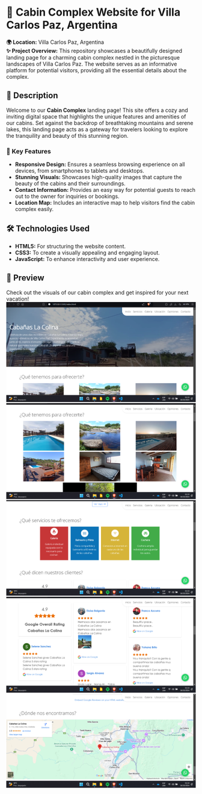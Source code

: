 # 🏡 Cabin Complex Website for Villa Carlos Paz, Argentina

**🌍 Location:** Villa Carlos Paz, Argentina  
**✨ Project Overview:** This repository showcases a beautifully designed landing page for a charming cabin complex nestled in the picturesque landscapes of Villa Carlos Paz. The website serves as an informative platform for potential visitors, providing all the essential details about the complex.

## 📖 Description
Welcome to our **Cabin Complex** landing page! This site offers a cozy and inviting digital space that highlights the unique features and amenities of our cabins. Set against the backdrop of breathtaking mountains and serene lakes, this landing page acts as a gateway for travelers looking to explore the tranquility and beauty of this stunning region.

### 🌟 Key Features
- **Responsive Design:** Ensures a seamless browsing experience on all devices, from smartphones to tablets and desktops.
- **Stunning Visuals:** Showcases high-quality images that capture the beauty of the cabins and their surroundings.
- **Contact Information:** Provides an easy way for potential guests to reach out to the owner for inquiries or bookings.
- **Location Map:** Includes an interactive map to help visitors find the cabin complex easily.

## 🛠️ Technologies Used
- **HTML5:** For structuring the website content.
- **CSS3:** To create a visually appealing and engaging layout.
- **JavaScript:** To enhance interactivity and user experience.

## 📸 Preview
Check out the visuals of our cabin complex and get inspired for your next vacation!  
![Cabin Complex Preview](las-colinas/project-assets/img1.png)
![Cabin Complex Preview](las-colinas/project-assets/img2.png)
![Cabin Complex Preview](las-colinas/project-assets/img3.png)
![Cabin Complex Preview](las-colinas/project-assets/img4.png)
![Cabin Complex Preview](las-colinas/project-assets/img5.png)

